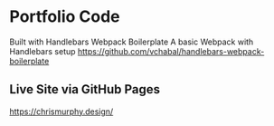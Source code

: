 # Portfolio Code
Built with Handlebars Webpack Boilerplate
A basic Webpack with Handlebars setup
https://github.com/vchabal/handlebars-webpack-boilerplate

## Live Site via GitHub Pages
https://chrismurphy.design/
